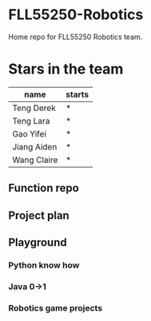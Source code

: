 # FLL55250-Robotics
Home repo for FLL55250 Robotics team. 

# Stars in the team
|name|starts|
|----|------|
|Teng Derek|\*|
|Teng Lara|\*|
|Gao Yifei|\*|
|Jiang Aiden|\*|
|Wang Claire|\*|


## Function repo


## Project plan


## Playground

### Python know how

### Java 0->1

### Robotics game projects

